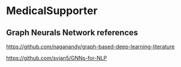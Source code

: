 # MedicalSupporter

## Graph Neurals Network references
https://github.com/naganandy/graph-based-deep-learning-literature 

https://github.com/svjan5/GNNs-for-NLP 
